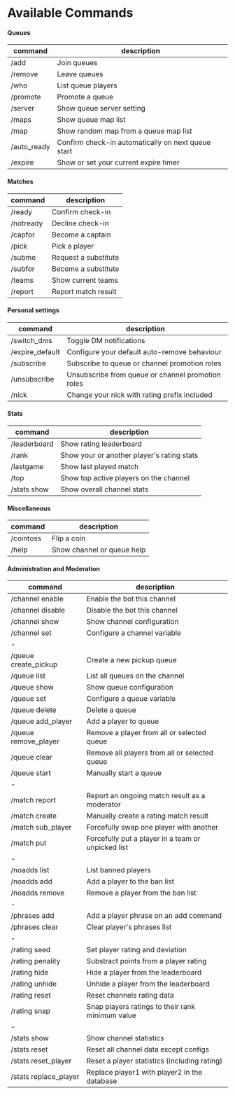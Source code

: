 # Available Commands

#### Queues
| command               | description                                             |
|-----------------------|---------------------------------------------------------|
| /add                  | Join queues                                             |
| /remove               | Leave queues                                            |
| /who                  | List queue players                                      |
| /promote              | Promote a queue                                         |
| /server               | Show queue server setting                               |
| /maps                 | Show queue map list                                     |
| /map                  | Show random map from a queue map list                   |
| /auto_ready           | Confirm check-in automatically on next queue start      |
| /expire               | Show or set your current expire timer                   |

#### Matches
| command               | description                                             |
|-----------------------|---------------------------------------------------------|
| /ready                | Confirm check-in                                        |
| /notready             | Decline check-in                                        |
| /capfor               | Become a captain                                        |
| /pick                 | Pick a player                                           |
| /subme                | Request a substitute                                    |
| /subfor               | Become a substitute                                     |
| /teams                | Show current teams                                      |
| /report               | Report match result                                     |

#### Personal settings
| command               | description                                             |
|-----------------------|---------------------------------------------------------|
| /switch_dms           | Toggle DM notifications                                 |
| /expire_default       | Configure your default auto-remove behaviour            |
| /subscribe            | Subscribe to queue or channel promotion roles           |
| /unsubscribe          | Unsubscribe from queue or channel promotion roles       |
| /nick                 | Change your nick with rating prefix included            |

#### Stats
| command               | description                                             |
|-----------------------|---------------------------------------------------------|
| /leaderboard          | Show rating leaderboard                                 |
| /rank                 | Show your or another player's rating stats              |
| /lastgame             | Show last played match                                  |
| /top                  | Show top active players on the channel                  |
| /stats show           | Show overall channel stats                              |

#### Miscellaneous
| command               | description                                             |
|-----------------------|---------------------------------------------------------|
| /cointoss             | Flip a coin                                             |
| /help                 | Show channel or queue help                              |

#### Administration and Moderation
| command               | description                                             |
|-----------------------|---------------------------------------------------------|
| /channel enable       | Enable the bot this channel                             |
| /channel disable      | Disable the bot this channel                            |
| /channel show         | Show channel configuration                              |
| /channel set          | Configure a channel variable                            |
|-                      |                                                         |
| /queue create_pickup  | Create a new pickup queue                               |
| /queue list           | List all queues on the channel                          |
| /queue show           | Show queue configuration                                |
| /queue set            | Configure a queue variable                              |
| /queue delete         | Delete a queue                                          |
| /queue add_player     | Add a player to queue                                   |
| /queue remove_player  | Remove a player from all or selected queue              |
| /queue clear          | Remove all players from all or selected queue           |
| /queue start          | Manually start a queue                                  |
|-                      |                                                         |
| /match report         | Report an ongoing match result as a moderator           |
| /match create         | Manually create a rating match result                   |
| /match sub_player     | Forcefully swap one player with another                 |
| /match put            | Forcefully put a player in a team or unpicked list      |
|-                      |                                                         |
| /noadds list          | List banned players                                     |
| /noadds add           | Add a player to the ban list                            |
| /noadds remove        | Remove a player from the ban list                       |
|-                      |                                                         |
| /phrases add          | Add a player phrase on an add command                   |
| /phrases clear        | Clear player's phrases list                             |
|-                      |                                                         |
| /rating seed          | Set player rating and deviation                         |
| /rating penality      | Substract points from a player rating                   |
| /rating hide          | Hide a player from the leaderboard                      |
| /rating unhide        | Unhide a player from the leaderboard                    |
| /rating reset         | Reset channels rating data                              |
| /rating snap          | Snap players ratings to their rank minimum value        |
|-                      |                                                         |
| /stats show           | Show channel statistics                                 |
| /stats reset          | Reset all channel data except configs                   |
| /stats reset_player   | Reset a player statistics (including rating)            |
| /stats replace_player | Replace player1 with player2 in the database            |
